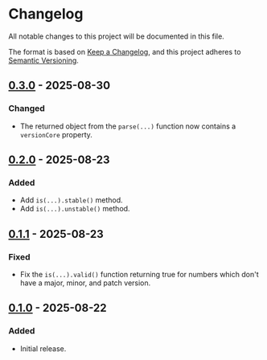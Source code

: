 Changelog
=========

All notable changes to this project will be documented in this file.

The format is based on [Keep a Changelog](https://keepachangelog.com/en/1.1.0/),
and this project adheres to [Semantic Versioning](https://semver.org/spec/v2.0.0.html).

[0.3.0] - 2025-08-30
--------------------

### Changed

- The returned object from the `parse(...)` function now contains a `versionCore` property.

[0.2.0] - 2025-08-23
--------------------

### Added

- Add `is(...).stable()` method.
- Add `is(...).unstable()` method.

[0.1.1] - 2025-08-23
--------------------

### Fixed

- Fix the `is(...).valid()` function returning true for numbers which don't have a major, minor, and patch version.

[0.1.0] - 2025-08-22
--------------------

### Added

- Initial release.

[0.3.0]: https://github.com/jbenner-radham/semver.js/compare/v0.2.0...v0.3.0
[0.2.0]: https://github.com/jbenner-radham/semver.js/compare/v0.1.1...v0.2.0
[0.1.1]: https://github.com/jbenner-radham/semver.js/compare/v0.1.0...v0.1.1
[0.1.0]: https://github.com/jbenner-radham/semver.js/releases/tag/v0.1.0

